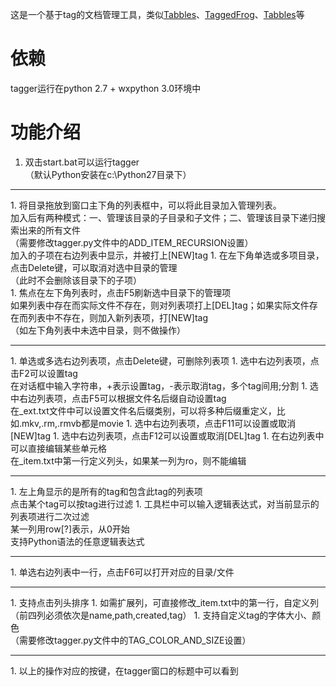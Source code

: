 这是一个基于tag的文档管理工具，类似[Tabbles](http://www.appinn.com/tagspaces/)、[TaggedFrog](http://www.appinn.com/taggedfrog/)、[Tabbles](http://tabbles.net/)等

# 依赖
tagger运行在python 2.7 + wxpython 3.0环境中

# 功能介绍
1. 双击start.bat可以运行tagger<br>
（默认Python安装在c:\Python27目录下）
<hr>
1. 将目录拖放到窗口主下角的列表框中，可以将此目录加入管理列表。<br>
加入后有两种模式：一、管理该目录的子目录和子文件；二、管理该目录下递归搜索出来的所有文件<br>
（需要修改tagger.py文件中的ADD_ITEM_RECURSION设置）<br>
加入的子项在右边列表中显示，并被打上[NEW]tag
1. 在左下角单选或多项目录，点击Delete键，可以取消对选中目录的管理<br>
（此时不会删除该目录下的子项）<br>
1. 焦点在左下角列表时，点击F5刷新选中目录下的管理项<br>
如果列表中存在而实际文件不存在，则对列表项打上[DEL]tag；如果实际文件存在而列表中不存在，则加入新列表项，打[NEW]tag<br>
（如左下角列表中未选中目录，则不做操作）
<hr>
1. 单选或多选右边列表项，点击Delete键，可删除列表项
1. 选中右边列表项，点击F2可以设置tag<br>
在对话框中输入字符串，+表示设置tag，-表示取消tag，多个tag间用;分割
1. 选中右边列表项，点击F5可以根据文件名后缀自动设置tag<br>
在_ext.txt文件中可以设置文件名后缀类别，可以将多种后缀重定义，比如.mkv,.rm,.rmvb都是movie
1. 选中右边列表项，点击F11可以设置或取消[NEW]tag
1. 选中右边列表项，点击F12可以设置或取消[DEL]tag
1. 在右边列表中可以直接编辑某些单元格<br>
在_item.txt中第一行定义列头，如果某一列为ro，则不能编辑
<hr>
1. 左上角显示的是所有的tag和包含此tag的列表项<br>
点击某个tag可以按tag进行过滤
1. 工具栏中可以输入逻辑表达式，对当前显示的列表项进行二次过滤<br>
某一列用row[?]表示，从0开始<br>
支持Python语法的任意逻辑表达式
<hr>
1. 单选右边列表中一行，点击F6可以打开对应的目录/文件
<hr>
1. 支持点击列头排序
1. 如需扩展列，可直接修改_item.txt中的第一行，自定义列<br>
（前四列必须依次是name,path,created,tag）
1. 支持自定义tag的字体大小、颜色<br>
（需要修改tagger.py文件中的TAG_COLOR_AND_SIZE设置）
<hr>
1. 以上的操作对应的按键，在tagger窗口的标题中可以看到
